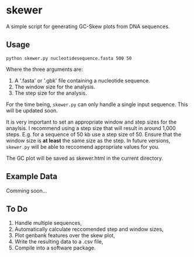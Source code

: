 # skewer
A simple script for generating GC-Skew plots from DNA sequences.

## Usage
```
python skewer.py nucleotidesequence.fasta 500 50
```
Where the three arguments are:

1. A '.fasta' or '.gbk' file containing a nucleotide sequence.
2. The window size for the analysis.
3. The step size for the analysis.

For the time being, `skewer.py` can only handle a single input sequence. This will be updated soon.

It is very important to set an appropriate window and step sizes for the anaylsis. I recommend using a step size that will result in around 1,000 steps. E.g. for a sequence of 50 kb use a step size of 50. Ensure that the window size is **at least** the same size as the step. In future versions, `skewer.py` will be able to reccomend appropriate values for you.

The GC plot will be saved as skewer.html in the current directory.

## Example Data
Comming soon...

## To Do
1. Handle multiple sequences,
2. Automatically calculate reccomended step and window sizes,
3. Plot genbank features over the skew plot,
4. Write the resulting data to a .csv file,
5. Compile into a software package.
